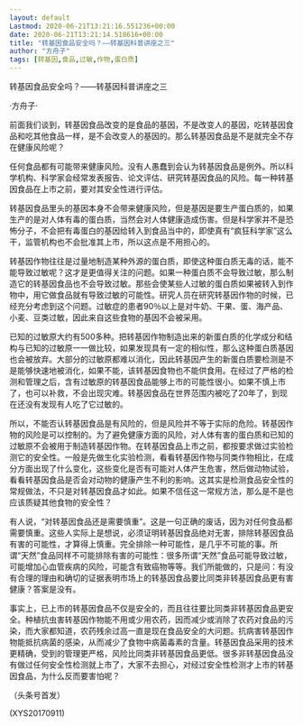 ```yaml
---
layout: default
Lastmod: 2020-06-21T13:21:16.551236+00:00
date: 2020-06-21T13:21:14.518616+00:00
title: "转基因食品安全吗？——转基因科普讲座之三"
author: "方舟子"
tags: [转基因,食品,过敏,作物,蛋白质]
---
```


转基因食品安全吗？——转基因科普讲座之三

·方舟子·

前面我们谈到，转基因食品改变的是食品的基因，不是改变人的基因，吃转基因食品和吃其他食品一样，是不会改变人的基因的。那么转基因食品是不是就完全不存在健康风险呢？

任何食品都有可能带来健康风险。没有人愚蠢到会认为转基因食品是例外。所以科学机构、科学家会经常发表报告、论文评估、研究转基因食品的风险。每一种转基因食品在上市之前，要对其安全性进行评估。

转基因食品里头的基因本身不会带来健康风险，但是基因是要生产蛋白质的，如果生产的是对人体有毒的蛋白质，当然会对人体健康造成伤害。但是科学家并不是恐怖分子，不会把有毒蛋白的基因给转入到食品当中的，即使真有“疯狂科学家”这么干，监管机构也不会批准其上市，所以这点是不用担心的。

转基因作物往往是过量地制造某种外源的蛋白质，即使这种蛋白质无毒的话，能不能导致过敏呢？这才是更值得关注的问题。如果一种蛋白质不会导致过敏，那么制造它的转基因食品也不会导致过敏。那些会使某些人过敏的蛋白质如果被转入到作物中，用它做食品就有导致过敏的可能性。研究人员在研究转基因作物的时候，已经充分考虑到这个问题。过敏症的患者90％以上是对牛奶、干果、蛋、海产品、小麦、豆类过敏，因此来自这些食物的基因不会被采用。

已知的过敏原大约有500多种。把转基因作物制造出来的新蛋白质的化学成分和结构与已知的过敏原一一做比较，如果发现具有一定的相似性，那么这种蛋白质基因也会被放弃。大部分的过敏原都难以消化，因此转基因产生的新蛋白质要检测是不是能够快速地被消化，如果不能，该转基因食物也不能供食用。在经过了严格的检测和管理之后，含有过敏原的转基因食品能够上市的可能性很小。如果不慎上市了，也可以补救，不会出现灾难。转基因食品在世界范围内被吃了20年了，到现在还没有发现有人吃了它过敏的。

所以，不能否认转基因食品是有风险的，但是风险并不等于实际的危险。转基因作物的风险是可以控制的。为了避免健康方面的风险，对人体有害的蛋白质和已知的过敏原不会被用于制造转基因作物。在转基因食品上市之前，都按要求做过实验检测它的安全性。一般是先做生化实验检测，看看转基因作物与同类作物相比，在成分方面出现了什么变化，这些变化是否有可能对人体产生危害，然后做动物试验，看看转基因食品是否会对动物的健康产生不利的影响。这其实是检测食品安全性的常规做法，不只是对转基因食品才如此。如果不信任这一常规方法，那么是不是也应该质疑其他食物的安全性？

有人说，“对转基因食品还是需要慎重”。这是一句正确的废话，因为对任何食品都需要慎重。这些人实际上是想说，必须证明转基因食品绝对无害，排除转基因食品有害的可能性，才算得上慎重。完全排除一种可能性，是几乎不可能的事。所谓“天然”食品同样不可能排除有害的可能性：很多所谓“天然”食品可能导致过敏，可能增加心血管疾病的风险，可能含有致癌物等等。我们所能做的，只是问：有没有合理的理由和确切的证据表明市场上的转基因食品要比同类非转基因食品更有害健康？答案是没有。

事实上，已上市的转基因食品不仅是安全的，而且往往要比同类非转基因食品更安全。种植抗虫害转基因作物能不用或少用农药，因而减少或消除了农药对食品的污染，而大家都知道，农药残余过高一直是现在食品安全的大问题。抗病害转基因作物能抵抗病菌的感染，从而减少了食物中病菌毒素的含量。转基因食品采用的技术更精确，受到的管理更严格，风险比同类非转基因食品更低。很多非转基因食品没有做过任何安全性检测就上市了，大家不去担心，对经过安全性检测才上市的转基因食品，为什么反而要害怕呢？

（头条号首发）

(XYS20170911)

